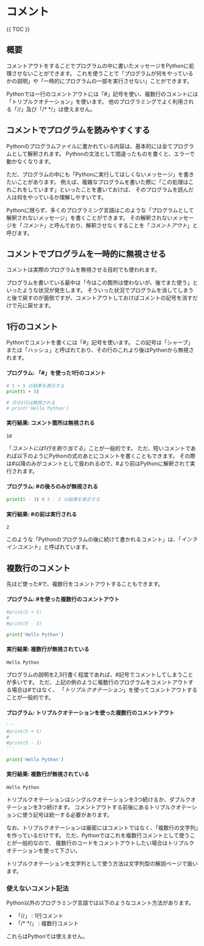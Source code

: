 # コメント

{{ TOC }}

## 概要

コメントアウトをすることでプログラムの中に書いたメッセージをPythonに処理させないことができます。
これを使うことで「プログラムが何をやっているかの説明」や「一時的にプログラムの一部を実行させない」ことができます。

Pythonでは一行のコメントアウトには「#」記号を使い、複数行のコメントには「トリプルクオテーション」を使います。
他のプログラミングでよく利用される「//」及び「/\* \*/」は使えません。

## コメントでプログラムを読みやすくする

Pythonのプログラムファイルに書かれている内容は、基本的には全てプログラムとして解釈されます。
Pythonの文法として間違ったものを書くと、エラーで動かなくなります。

ただ、プログラムの中にも「Pythonに実行してほしくないメッセージ」を書きたいことがあります。
例えば、複雑なプログラムを書いた際に「この処理はこれこれをしています」といったことを書いておけば、
そのプログラムを読んだ人は何をやっているか理解しやすいです。

Pythonに限らず、多くのプログラミング言語はこのような「プログラムとして解釈されないメッセージ」を書くことができます。
その解釈されないメッセージを「*コメント*」と呼んでおり、解釈させなくすることを「*コメントアウト*」と呼びます。

## コメントでプログラムを一時的に無視させる

コメントは実際のプログラムを無視させる目的でも使われます。

プログラムを書いている最中は「今はこの箇所は使わないが、後でまた使う」といったような状況が発生します。
そういった状況でプログラムを消してしまうと後で戻すのが面倒ですが、コメントアウトしておけばコメントの記号を消すだけで元に戻せます。

## 1行のコメント

Pythonでコメントを書くには「*#*」記号を使います。
この記号は「シャープ」または「ハッシュ」と呼ばれており、その行のこれより後はPythonから無視されます。

#### プログラム: 「#」を使った1行のコメント

```python
# 5 + 5 の結果を表示する
print(5 + 5)

# 次の1行は無視される
# print('Hello Python')
```

#### 実行結果: コメント箇所は無視される

```text
10
```

「*コメントには1行を割り当てる*」ことが一般的です。
ただ、短いコメントであれば以下のようにPythonの式のあとにコメントを書くこともできます。
その際は#以降のみがコメントとして扱われるので、#より前はPythonに解釈されて実行されます。

#### プログラム: #の後ろのみが無視される

```python
print(5 - 3) # 5 - 3 の結果を表示する
```

#### 実行結果: #の前は実行される

```text
2
```

このような「Pythonのプログラムの後に続けて書かれるコメント」は、「*インラインコメント*」と呼ばれています。

## 複数行のコメント

先ほど使った#で、複数行をコメントアウトすることもできます。

#### プログラム: #を使った複数行のコメントアウト

```python
#print(5 + 5)
#
#print(5 - 3)

print('Hello Python')
```

#### 実行結果: 複数行が無視されている

```text
Hello Python
```

プログラムの説明を2,3行書く程度であれば、#記号でコメントしてしまうことが多いです。
ただ、上記の例のように複数行のプログラムをコメントアウトする場合は#ではなく、
「*トリプルクオテーション*」を使ってコメントアウトすることが一般的です。

#### プログラム: トリプルクオテーションを使った複数行のコメントアウト

```python
'''
#print(5 + 5)
#
#print(5 - 3)
'''

print('Hello Python')
```

#### 実行結果: 複数行が無視されている

```text
Hello Python
```

トリプルクオテーションはシングルクオテーションを3つ続けるか、ダブルクオテーションを3つ続けます。
コメントアウトする前後にあるトリプルクオテーションに使う記号は統一する必要があります。

なお、トリプルクオテーションは厳密にはコメントではなく、「複数行の文字列」を作っているだけです。
ただ、Pythonではこれを複数行コメントとして使うことが一般的なので、
複数行のコードをコメントアウトしたい場合はトリプルクオテーションを使って下さい。

トリプルクオテーションを文字列として使う方法は文字列型の解説ページで扱います。

### 使えないコメント記法

Python以外のプログラミング言語では以下のようなコメント方法があります。

* 「//」 : 1行コメント
* 「/\* \*/」 : 複数行コメント

これらはPythonでは使えません。
